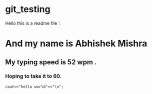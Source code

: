 # git_testing

Hello this is a readme file '. 

# And my name is Abhishek Mishra 
## My typing speed is 52 wpm . 
### Hoping to take it to 60. 

```
cout<<"hello world"<<"\n";

```

